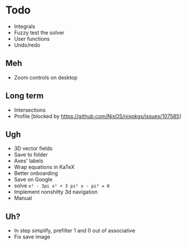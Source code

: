 # Todo
* Integrals
* Fuzzy test the solver
* User functions
* Undo/redo

## Meh
* Zoom controls on desktop

## Long term
* Intersections
* Profile [blocked by https://github.com/NixOS/nixpkgs/issues/107585]

## Ugh
* 3D vector fields
* Save to folder
* Axes' labels
* Wrap equations in KaTeX
* Better onboarding
* Save on Google
* solve `x² - 3pi x² + 3 pi² x - pi³ = 0`
* Implement nonshitty 3d navigation
* Manual

## Uh?
* In step simplify, prefilter 1 and 0 out of associative
* Fix save image

